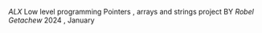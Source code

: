 *ALX* Low level programming
Pointers , arrays and strings project
 BY *Robel Getachew* 2024 , January 